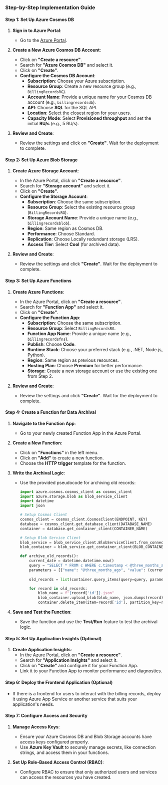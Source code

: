 ### Step-by-Step Implementation Guide

#### Step 1: Set Up Azure Cosmos DB

1. **Sign in to Azure Portal**:
   - Go to the [Azure Portal](https://portal.azure.com/).

2. **Create a New Azure Cosmos DB Account**:
   - Click on **"Create a resource"**.
   - Search for **"Azure Cosmos DB"** and select it.
   - Click on **"Create"**.
   - **Configure the Cosmos DB Account**:
     - **Subscription**: Choose your Azure subscription.
     - **Resource Group**: Create a new resource group (e.g., `BillingRecordsRG`).
     - **Account Name**: Provide a unique name for your Cosmos DB account (e.g., `billingrecordsdb`).
     - **API**: Choose **SQL** for the SQL API.
     - **Location**: Select the closest region for your users.
     - **Capacity Mode**: Select **Provisioned throughput** and set the initial **RU/s** (e.g., 5 RU/s).

3. **Review and Create**:
   - Review the settings and click on **"Create"**. Wait for the deployment to complete.

#### Step 2: Set Up Azure Blob Storage

1. **Create Azure Storage Account**:
   - In the Azure Portal, click on **"Create a resource"**.
   - Search for **"Storage account"** and select it.
   - Click on **"Create"**.
   - **Configure the Storage Account**:
     - **Subscription**: Choose the same subscription.
     - **Resource Group**: Select the existing resource group (`BillingRecordsRG`).
     - **Storage Account Name**: Provide a unique name (e.g., `billingrecordsblob`).
     - **Region**: Same region as Cosmos DB.
     - **Performance**: Choose Standard.
     - **Replication**: Choose Locally redundant storage (LRS).
     - **Access Tier**: Select **Cool** (for archived data).

2. **Review and Create**:
   - Review the settings and click **"Create"**. Wait for the deployment to complete.

#### Step 3: Set Up Azure Functions

1. **Create Azure Functions**:
   - In the Azure Portal, click on **"Create a resource"**.
   - Search for **"Function App"** and select it.
   - Click on **"Create"**.
   - **Configure the Function App**:
     - **Subscription**: Choose the same subscription.
     - **Resource Group**: Select `BillingRecordsRG`.
     - **Function App Name**: Provide a unique name (e.g., `billingrecordsfns`).
     - **Publish**: Choose **Code**.
     - **Runtime Stack**: Choose your preferred stack (e.g., .NET, Node.js, Python).
     - **Region**: Same region as previous resources.
     - **Hosting Plan**: Choose **Premium** for better performance.
     - **Storage**: Create a new storage account or use the existing one from Step 2.

2. **Review and Create**:
   - Review the settings and click **"Create"**. Wait for the deployment to complete.

#### Step 4: Create a Function for Data Archival

1. **Navigate to the Function App**:
   - Go to your newly created Function App in the Azure Portal.

2. **Create a New Function**:
   - Click on **"Functions"** in the left menu.
   - Click on **"Add"** to create a new function.
   - Choose the **HTTP trigger** template for the function.

3. **Write the Archival Logic**:
   - Use the provided pseudocode for archiving old records:
     ```python
     import azure.cosmos.cosmos_client as cosmos_client
     import azure.storage.blob as blob_service_client
     import datetime
     import json

     # Setup Cosmos Client
     cosmos_client = cosmos_client.CosmosClient(ENDPOINT, KEY)
     database = cosmos_client.get_database_client(DATABASE_NAME)
     container = database.get_container_client(CONTAINER_NAME)

     # Setup Blob Service Client
     blob_service = blob_service_client.BlobServiceClient.from_connection_string(BLOB_CONNECTION_STRING)
     blob_container = blob_service.get_container_client(BLOB_CONTAINER_NAME)

     def archive_old_records():
         current_date = datetime.datetime.now()
         query = "SELECT * FROM c WHERE c.timestamp < @three_months_ago"
         parameters = [{"name": "@three_months_ago", "value": (current_date - datetime.timedelta(days=90)).isoformat()}]
         
         old_records = list(container.query_items(query=query, parameters=parameters, enable_cross_partition_queries=True))

         for record in old_records:
             blob_name = f"{record['id']}.json"
             blob_container.upload_blob(blob_name, json.dumps(record))
             container.delete_item(item=record['id'], partition_key=record['id'])
     ```

4. **Save and Test the Function**:
   - Save the function and use the **Test/Run** feature to test the archival logic.

#### Step 5: Set Up Application Insights (Optional)

1. **Create Application Insights**:
   - In the Azure Portal, click on **"Create a resource"**.
   - Search for **"Application Insights"** and select it.
   - Click on **"Create"** and configure it for your Function App.
   - Link it to your Function App to monitor performance and diagnostics.

#### Step 6: Deploy the Frontend Application (Optional)

- If there is a frontend for users to interact with the billing records, deploy it using Azure App Service or another service that suits your application's needs.

#### Step 7: Configure Access and Security

1. **Manage Access Keys**:
   - Ensure your Azure Cosmos DB and Blob Storage accounts have access keys configured properly.
   - Use **Azure Key Vault** to securely manage secrets, like connection strings, and access them in your functions.

2. **Set Up Role-Based Access Control (RBAC)**:
   - Configure RBAC to ensure that only authorized users and services can access the resources you have created.
